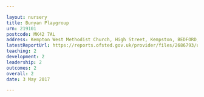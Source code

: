 ```yaml
---

layout: nursery
title: Bunyan Playgroup
urn: 219101
postcode: MK42 7AL
address: Kempton West Methodist Church, High Street, Kempston, BEDFORD, MK42 7AL
latestReportUrl: https://reports.ofsted.gov.uk/provider/files/2686793/urn/219101.pdf
teaching: 2
development: 2
leadership: 2
outcomes: 2
overall: 2
date: 3 May 2017

---
```

